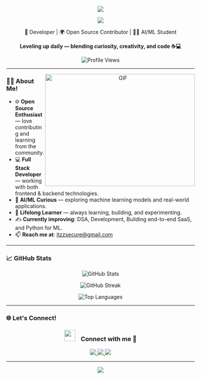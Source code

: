 <p align="center">
  <img src="https://capsule-render.vercel.app/api?type=waving&height=300&color=ff03ab&text=Hey%20Coders%20%20I'am%20Aditya%20:D&section=header&textBg=false&fontColor=faebf9&fontSize=50&fontAlign=51&animation=twinkling" />
</p>

<p align="center">
  <img src="https://readme-typing-svg.demolab.com?font=Fira+Code&weight=500&size=30&duration=2000&pause=1000&color=42E9F5&center=true&vCenter=true&random=true&width=435&lines=GenAI+Expert;Automation+Expert;AWS+Expert;Let's+Connect" />
</p>

<p align="center">
  🚀 Developer | 🌍 Open Source Contributor | 🧑‍🎓 AI/ML Student
</p>

<p align="center">
  <b>Leveling up daily — blending curiosity, creativity, and code ☕💻</b>
</p>

<p align="center">
  <img src="https://komarev.com/ghpvc/?username=itxadii&label=Profile%20views&color=0e75b6&style=flat" alt="Profile Views" />
</p>

---

<a target="_blank" align="center">
  <img align="right" top="500" height="300" width="400" alt="GIF" src="https://media.giphy.com/media/SWoSkN6DxTszqIKEqv/giphy.gif">
</a>

### 🧑‍💻 About Me! 

- 🌐 **Open Source Enthusiast** — love contributing and learning from the community.  
- 💻 **Full Stack Developer** — working with both frontend & backend technologies.  
- 🤖 **AI/ML Curious** — exploring machine learning models and real-world applications.  
- 🌱 **Lifelong Learner** — always learning, building, and experimenting.  
- ✍️ **Currently improving**: DSA, Development, Building end-to-end SaaS, and Python for ML.  
- 📫 **Reach me at**: [itzzsecure@gmail.com](mailto:itzzsecure@gmail.com)

---

### 📈 GitHub Stats

<p align="center">
  <img src="https://github-readme-stats.vercel.app/api?username=itxadii&show_icons=true&theme=radical&border_radius=15" alt="GitHub Stats" />
</p>

<p align="center">
  <img src="https://streak-stats.demolab.com?user=itxadii&theme=radical&border_radius=15" alt="GitHub Streak" />
</p>

<p align="center">
  <img src="https://github-readme-stats.vercel.app/api/top-langs/?username=itxadii&layout=compact&theme=radical&border_radius=15" alt="Top Languages" />
</p>

---

### 🌐 Let's Connect!

<h3 align="center">
  <img src="https://media.giphy.com/media/iY8CRBdQXODJSCERIr/giphy.gif" width="30" height="30" style="margin-right: 10px;"> Connect with me 🤝
</h3>

<p align="center">
  <a href="https://www.linkedin.com/in/xadi" target="_blank">
    <img src="https://img.shields.io/badge/LinkedIn-blue?style=flat&logo=linkedin" />
  </a>
  <a href="mailto:itzzsecure@gmail.com" target="_blank">
    <img src="https://img.shields.io/badge/Gmail-red?style=flat&logo=gmail" />
  </a>
  <a href="https://x.com/X_Adii_" target="_blank">
    <img src="https://img.shields.io/badge/Twitter-black?style=flat&logo=twitter" />
  </a>
</p>

---

<p align="center">
  <img src="https://capsule-render.vercel.app/api?type=blur&height=300&color=83fcf2&text=“Not%20just%20writing%20code%20—%20creating%20solutions%20that%20matter.”%20🚀&section=footer&textBg=false&fontColor=18230F&fontSize=30&fontAlign=51&animation=twinkling" />
</p>
